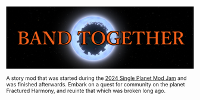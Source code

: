 ![Band Together](banner.png)

A story mod that was started during the [2024 Single Planet Mod Jam](https://outerwildsmods.com/jam/mar-2024/) and was finished afterwards. Embark on a quest for community on the planet Fractured Harmony, and reuinte that which was broken long ago.